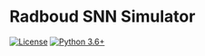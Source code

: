 # Radboud SNN Simulator

[![License](https://img.shields.io/badge/license-MIT-blue.svg)](https://opensource.org/licenses/MIT) 
[![Python 3.6+](https://img.shields.io/badge/python-3.6-blue.svg)](https://www.python.org/downloads/release/python-360/)